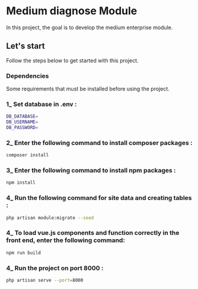 # Medium diagnose Module

In this project, the goal is to develop the medium enterprise module.

## Let's start

Follow the steps below to get started with this project.

### Dependencies

Some requirements that must be installed before using the project.

### 1_ Set database in .env :
```bash
DB_DATABASE=
DB_USERNAME=
DB_PASSWORD=
```
### 2_ Enter the following command to install composer packages :
```bash
composer install
```

### 3_ Enter the following command to install npm packages :
```bash
npm install
```

### 4_ Run the following command for site data and creating tables :
```bash
php artisan module:migrate --seed
```

### 4_ To load vue.js components and function correctly in the front end, enter the following command:
```bash
npm run build
```
### 4_ Run the project on port 8000  :
```bash
php artisan serve --port=8000
```


